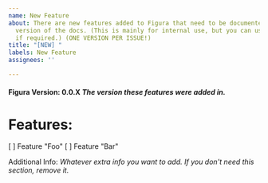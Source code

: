 ```yaml
---
name: New Feature
about: There are new features added to Figura that need to be documented in the next
  version of the docs. (This is mainly for internal use, but you can use this format
  if required.) (ONE VERSION PER ISSUE!)
title: "[NEW] "
labels: New Feature
assignees: ''

---
```


#### Figura Version: 0.0.X *The version these features were added in.*
# Features:
[ ] Feature "Foo"
[ ] Feature "Bar"

Additional Info:
*Whatever extra info you want to add. If you don't need this section, remove it.*
